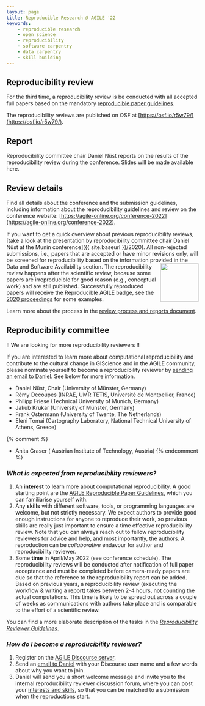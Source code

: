 ```yaml
---
layout: page
title: Reproducible Research @ AGILE '22
keywords:
    - reproducible research
    - open science
    - reproducibility
    - software carpentry
    - data carpentry
    - skill building
---
```


## Reproducibility review

For the third time, a reproducibility review is be conducted with all accepted full papers based on the mandatory [reproducible paper guidelines](https://doi.org/10.17605/OSF.IO/CB7Z8).

The reproducibility reviews are published on OSF at [https://osf.io/r5w79/](https://osf.io/r5w79/).

## Report

Reproducibility committee chair Daniel Nüst reports on the results of the reproducibility review during the conference.
Slides will be made available here.

## Review details

Find all details about the conference and the submission guidelines, including information about the reproducibility guidelines and review on the conference website: [https://agile-online.org/conference-2022](https://agile-online.org/conference-2022).

If you want to get a quick overview about previous reproducibility reviews, [take a look at the presentation by reproducibility committee chair Daniel Nüst at the Munin conference]({{ site.baseurl }}/2020).
All non-rejected submissions, i.e., papers that are accepted or have minor revisions only, will be screened for reproducibility based on the information provided in the Data and Software Availability section.
<img style="float: right" width="100" src="{{ site.baseurl }}/public/images/badge/AGILE-reproducible-badge_square.png" />
The reproducibility review happens after the scientific review, because some papers are irreproducible for good reason (e.g., conceptual work) and are still published.
Successfully reproduced papers will receive the Reproducible AGILE badge, see the [2020 proceedings](https://agile-giss.copernicus.org/articles/1/index.html) for some examples.

Learn more about the process in the [review process and reports document](https://osf.io/7rjpe/).

## Reproducibility committee

‼️ We are looking for more reproducibility reviewers ‼️

If you are interested to learn more about computational reproducibility and contribute to the cultural change in GIScience and in the AGILE community, please nominate yourself to become a reproducibility reviewer by [sending an email to Daniel](mailto:daniel.nuest@uni-muenster.de).
See below for more information.

- Daniel Nüst, Chair (University of Münster, Germany)
- Rémy Decoupes (INRAE, UMR TETIS, Université de Montpellier, France)
- Philipp Friese (Technical University of Munich, Germany)
- Jakub Krukar  (University of Münster, Germany)
- Frank Ostermann (University of Twente, The Netherlands)
- Eleni Tomai (Cartography Laboratory, National Technical University of Athens, Greece)

{% comment %}
- Anita Graser ( Austrian Institute of Technology, Austria)
{% endcomment %}

### _What is expected from reproducibility reviewers?_

1. An **interest** to learn more about computational reproducibility.
   A good starting point are the [AGILE Reproducible Paper Guidelines](https://doi.org/10.17605/OSF.IO/CB7Z8), which you can familiarise yourself with.
1. Any **skills** with different software, tools, or programming languages are welcome, but not strictly necessary.
   We expect authors to provide good enough instructions for anyone to reproduce their work, so previous skills are really just important to ensure a time effective reproducibility review. Note that you can always reach out to fellow reproducibility reviewers for advice and help, and most importantly, the authors. A reproduction can be _collaborative_ endavour for author and reproducibility reviewer.
1. Some **time** in April/May 2022 (see conference schedule). The reproducibility reviews will be conducted after notification of full paper acceptance and must be completed before camera-ready papers are due so that the reference to the reproducibility report can be added.
   Based on previous years, a reproducibility review (executing the workflow & writing a report) takes between 2-4 hours, not counting the actual computations. This time is likely to be spread out across a couple of weeks as communications with authors take place and is comparable to the effort of a scientific review.

You can find a more elaborate description of the tasks in the [_Reproducibility Reviewer Guidelines_](https://doi.org/10.17605/OSF.IO/CB7Z8).

### _How do I become a reproducibility reviewer?_

1. Register on the [AGILE Discourse server](https://discourse.agile-online.org/).
2. Send an [email to Daniel](mailto:daniel.nuest@uni-muenster.de) with your Discourse user name and a few words about why you want to join.
3. Daniel will send you a short welcome message and invite you to the internal reproducibility reviewer discussion forum, where you can post your [interests and skills](https://discourse.agile-online.org/t/reproducibility-reviewer-skills/45/4), so that you can be matched to a submission when the reproductions start.
